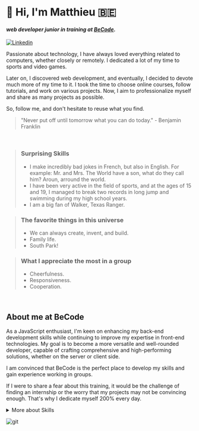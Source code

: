 # :wave: Hi, I'm Matthieu 🇧🇪
#### _web developer junior in training at <a href="https://becode.org/fr/">BeCode</a>._

[![Linkedin](https://img.shields.io/badge/linkedin--lightgrey?style=social&logo=linkedin)](https://www.linkedin.com/in/matthieugravy/)


Passionate about technology, I have always loved everything related to computers, whether closely or remotely. I dedicated a lot of my time to sports and video games.

Later on, I discovered web development, and eventually, I decided to devote much more of my time to it. I took the time to choose online courses, follow tutorials, and work on various projects. Now, I aim to professionalize myself and share as many projects as possible.

So, follow me, and don't hesitate to reuse what you find.

> "Never put off until tomorrow what you can do today." - Benjamin Franklin

<br />

> ### Surprising Skills
> - I make incredibly bad jokes in French, but also in English. For example: Mr. and Mrs. The World have a son, what do they call him? Aroun, arround the world.
> - I have been very active in the field of sports, and at the ages of 15 and 19, I managed to break two records in long jump and swimming during my high school years.
> - I am a big fan of Walker, Texas Ranger.

> ### The favorite things in this universe
> - We can always create, invent, and build.
> - Family life.
> - South Park!

> ### What I appreciate the most in a group
> - Cheerfulness.
> - Responsiveness.
> - Cooperation.


<br />

## About me at BeCode
As a JavaScript enthusiast, I'm keen on enhancing my back-end development skills while continuing to improve my expertise in front-end technologies. My goal is to become a more versatile and well-rounded developer, capable of crafting comprehensive and high-performing solutions, whether on the server or client side. 

I am convinced that BeCode is the perfect place to develop my skills and gain experience working in groups.

If I were to share a fear about this training, it would be the challenge of finding an internship or the worry that my projects may not be convincing enough. That's why I dedicate myself 200% every day.

<details>
<summary>More about Skills
</summary>
<blockquote>
<h4>Languages ​​/ Frameworks</h4> 
<blockquote>
<img height="20px" src="https://wallpapercave.com/wp/wp5191399.jpg" alt="JS" title="JS"/>
<img height="20px" src="https://1000marcas.net/wp-content/uploads/2021/06/Sass-Logo-500x313.png" alt="sass" title="sass"/>
<img height="20px" src="https://i0.wp.com/se-tomo.com/wp/wp-content/uploads/2018/10/Vue.png?resize=1280%2C720&ssl=1" alt="vueJS" title="vueJS"/>
<img height="20px" src="https://i0.wp.com/innovationyourself.com/wp-content/uploads/2020/08/nodejs-logo.png?resize=752%2C440&ssl=1" alt="nodeJS" title="nodeJS"/>
<img height="20px" src="https://miro.medium.com/v2/resize:fit:720/format:webp/1*XP-mZOrIqX7OsFInN2ngRQ.png" alt="express" title="express"/>
</blockquote>
</blockquote>
<blockquote>
<h4>Tools</h4>
<blockquote>
<img height="20px" src="http://www.boylesoftware.com/blog/wp-content/uploads/2016/04/400x164_npm_logo.jpg" alt="npm" title="npm"/>
<img height="20px" src="https://miro.medium.com/v2/format:webp/1*gdoQ1_5OID90wf1eLTFvWw.png" alt="webpack" title="webpack"/>
<img height="20px" src="https://images.ctfassets.net/3prze68gbwl1/asset-17suaysk1qa1i0a/46ad962cd15f56f4d000001e74f4eeb9/Babel-Javascript-compiler.png" alt="babel" title="babel"/>
<img height="20px" src="https://1000marcas.net/wp-content/uploads/2021/06/Git-Logo-500x313.png" alt="git" title="git"/>
</blockquote>
</blockquote>
 <blockquote>
<h4>Environment </h4>
<blockquote>
<img height="20px" src="https://p1.hiclipart.com/preview/354/761/130/visual-studio-code-icon-redesign-for-macos-vscode-blue-and-white-logo-png-clipart.jpg" alt="vscode" title="vscode"/>
<img height="20px" src="https://maisgeek.com/wp-content/uploads/2020/10/img_5aecaa880ad8d.pagespeed.ce_.r-PeXl_qVa.png" alt="ubuntu" title="ubuntu"/>
</blockquote>
</blockquote>
<br />
<br />
</details>


![git](https://media4.giphy.com/media/k8L9FzAwXJZ16/giphy.gif?cid=ecf05e4742jmmjohgdjaz44z6jh55jmq8yrnzztruq81qsjh&ep=v1_gifs_search&rid=giphy.gif&ct=g "git")
